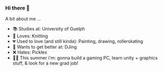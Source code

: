 ### Hi there 👋
A bit about me ... 
<!--
**michelleberry/michelleberry** is a ✨ _special_ ✨ repository because its `README.md` (this file) appears on your GitHub profile.

Here are some ideas to get you started:

- 🔭 I’m currently working on ...
- 🌱 I’m currently learning ...
- 👯 I’m looking to collaborate on ...
- 🤔 I’m looking for help with ...
- 💬 Ask me about ...
- 📫 How to reach me: ...
- 😄 Pronouns: ...
- ⚡ Fun fact: ...
-->
- 📚 Studies at: University of Guelph
- 🧶 Loves: Knitting
- 💔 Used to love (and still kinda): Painting, drawing, rollerskating
- 🎱 Wants to get better at: DJing
- ❌ Hates: Pickles
- 🏄‍♀️ This summer i'm: gonna build a gaming PC, learn unity + graphics stuff, & look for a new grad job!

